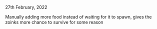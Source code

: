 27th February, 2022

Manually adding more food instead of waiting for it to spawn, gives the zoinks more chance to survive for some reason
